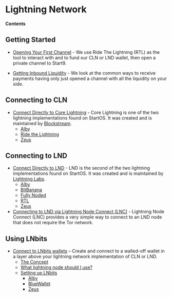 # Lightning Network

**Contents**

## Getting Started

- [Opening Your First Channel](./opening-channels.md) - We use Ride The Lightning (RTL) as the tool to interact with and to fund our CLN or LND wallet, then open a private channel to Start9.

- [Getting Inbound Liquidity](./getting-inbound-liquidity.md) - We look at the common ways to receive payments having only just opened a channel with all the liquidity on your side.


## Connecting to CLN

- [Connect Directly to Core Lightning](./cln/) - Core Lightning is one of the two lightning implementations found on StartOS. It was created and is maintained by [Blockstream](https://blockstream.com/).
    - [Alby](./cln/alby.md)
    - [Ride the Lightning](./cln/rtl.md)
    - [Zeus](./cln/zeus.md)


## Connecting to LND

- [Connect Directly to LND](./lnd/) - LND is the second of the two lightning implementations found on StartOS. It was created and is maintained by [Lightning Labs](https://lightning.engineering/).
    - [Alby](./lnd/alby.md)
    - [BitBanana](./lnd/bitbanana.md)
    - [Fully Noded](./lnd/fully-noded.md)
    - [RTL](./lnd/rtl.md)
    - [Zeus](./lnd/zeus.md)
- [Connecting to LND via Lightning Node Connect (LNC)](./lnc.md) - Lightning Node Connect (LNC) provides a very simple way to connect to an LND node that does not require the Tor network.

## Using LNbits

  - [Connect to LNbits wallets](./lnbits.md) – Create and connect to a walled-off wallet in a layer above your lightning network implementation of CLN or LND.
    - [The Concept](./lnbits.md#the-concept)
    - [What lightning node should I use?](./lnbits.md#what-lightning-node-should-i-use)
    - [Setting up LNbits](./lnbits.md#setting-up-ln-bits)
        - [Alby](./lnbits/alby.md)
        - [BlueWallet](./lnbits/bluewallet.md)
        - [Zeus](./lnbits/zeus.md)
